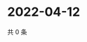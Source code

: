 # 2022-04-12

共 0 条

<!-- BEGIN WEIBO -->
<!-- 最后更新时间 Tue Apr 12 2022 05:11:36 GMT+0800 (China Standard Time) -->

<!-- END WEIBO -->
